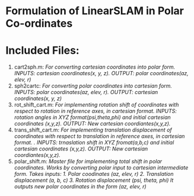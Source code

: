 # Formulation of LinearSLAM in Polar Co-ordinates

# Included Files:

1. cart2sph.m: *For converting cartesian coordinates into polar form.* <br />
          *INPUTS: cartesian coordinates(x, y, z).* 
          *OUTPUT: polar coordinates(az, elev, r)*
2. sph2cartc: *For converting polar coordinates into cartesian form. INPUTS: polar coordinates(az, elev, r). OUTPUT: cartesian coordinates(x, y, z)*
3. rot_shift_cart.m: *For implementing rotation shift of coordinates with respect to rotation in reference axes, in cartesian format. INPUTS: rotation angles in XYZ format(psi,theta,phi) and initial cartesian coordinates (x,y,z). OUTPUT: New cartesian coordiantes(x,y,z).*
4. trans_shift_cart.m: *For implementing translation displacement of coordinates with respect to translation in reference axes, in cartesian format. . INPUTS: trnaslation shift in XYZ fromat(a,b,c) and initial cartesian coordinates (x,y,z). OUTPUT: New cartesian coordiantes(x,y,z).*
5. polar_shift.m: *Master file for implementing total shift in polar coordinates. Works by converting polar input to cartesian intermediate form. Takes inputs:* 
*1. Polar coodinates (az, elev, r)*
*2. Translation displacement (a, b, c)*
*3. Rotation displacement (psi, theta, phi)*
*It outputs new polar coordinates in the form (az, elev, r)*
